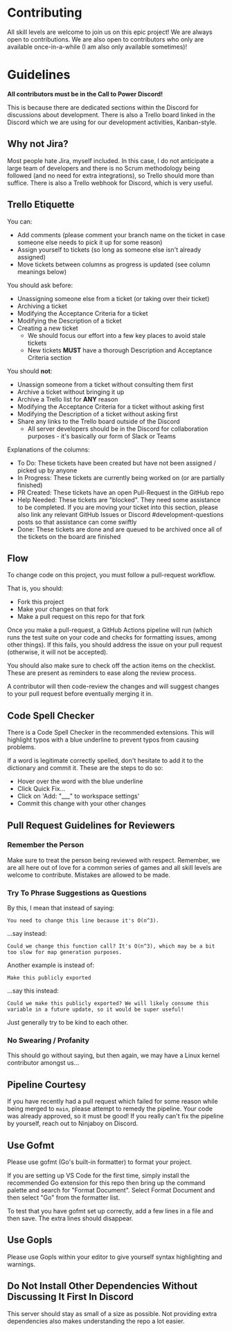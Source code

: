 # Contributing

All skill levels are welcome to join us on this epic project! We are always open to contributions. We are also open to contributors who only are available once-in-a-while (I am also only available sometimes)!

# Guidelines

**All contributors must be in the Call to Power Discord!**

This is because there are dedicated sections within the Discord for discussions about development. There is also a Trello board linked in the Discord which we are using for our development activities, Kanban-style.

## Why not Jira?

Most people hate Jira, myself included. In this case, I do not anticipate a large team of developers and there is no Scrum methodology being followed (and no need for extra integrations), so Trello should more than suffice. There is also a Trello webhook for Discord, which is very useful.

## Trello Etiquette

You can: 
- Add comments (please comment your branch name on the ticket in case someone else needs to pick it up for some reason)
- Assign yourself to tickets (so long as someone else isn't already assigned)
- Move tickets between columns as progress is updated (see column meanings below)

You should ask before: 
- Unassigning someone else from a ticket (or taking over their ticket)
- Archiving a ticket
- Modifying the Acceptance Criteria for a ticket
- Modifying the Description of a ticket
- Creating a new ticket
    - We should focus our effort into a few key places to avoid stale tickets
    - New tickets **MUST** have a thorough Description and Acceptance Criteria section

You should **not**:
- Unassign someone from a ticket without consulting them first
- Archive a ticket without bringing it up
- Archive a Trello list for **ANY** reason
- Modifying the Acceptance Criteria for a ticket without asking first
- Modifying the Description of a ticket without asking first
- Share any links to the Trello board outside of the Discord
    - All server developers should be in the Discord for collaboration purposes - it's basically our form of Slack or Teams

Explanations of the columns: 
- To Do: These tickets have been created but have not been assigned / picked up by anyone
- In Progress: These tickets are currently being worked on (or are partially finished)
- PR Created: These tickets have an open Pull-Request in the GitHub repo
- Help Needed: These tickets are "blocked". They need some assistance to be completed. If you are moving your ticket into this section, please also link any relevant GitHub Issues or Discord #development-questions posts so that assistance can come swiftly
- Done: These tickets are done and are queued to be archived once all of the tickets on the board are finished

## Flow

To change code on this project, you must follow a pull-request workflow. 

That is, you should: 
- Fork this project
- Make your changes on that fork
- Make a pull request on this repo for that fork

Once you make a pull-request, a GitHub Actions pipeline will run (which runs the test suite on your code and checks for formatting issues, among other things). If this fails, you should address the issue on your pull request (otherwise, it will not be accepted). 

You should also make sure to check off the action items on the checklist. These are present as reminders to ease along the review process. 

A contributor will then code-review the changes and will suggest changes to your pull request before eventually merging it in.

## Code Spell Checker

There is a Code Spell Checker in the recommended extensions. This will highlight typos with a blue underline to prevent typos from causing problems.

If a word is legitimate correctly spelled, don't hesitate to add it to the dictionary and commit it. These are the steps to do so: 
- Hover over the word with the blue underline
- Click Quick Fix...
- Click on 'Add: "___" to workspace settings'
- Commit this change with your other changes

## Pull Request Guidelines for Reviewers

### Remember the Person

Make sure to treat the person being reviewed with respect. Remember, we are all here out of love for a common series of games and all skill levels are welcome to contribute. Mistakes are allowed to be made.

### Try To Phrase Suggestions as Questions

By this, I mean that instead of saying: 
```
You need to change this line because it's O(n^3).
```
...say instead: 
```
Could we change this function call? It's O(n^3), which may be a bit too slow for map generation purposes.
```

Another example is instead of: 
```
Make this publicly exported
```

...say this instead: 
```
Could we make this publicly exported? We will likely consume this variable in a future update, so it would be super useful!
```

Just generally try to be kind to each other.

### No Swearing / Profanity

This should go without saying, but then again, we may have a Linux kernel contributor amongst us...

## Pipeline Courtesy

If you have recently had a pull request which failed for some reason while being merged to `main`, please attempt to remedy the pipeline. Your code was already approved, so it must be good! If you really can't fix the pipeline by yourself, reach out to Ninjaboy on Discord. 

## Use Gofmt

Please use gofmt (Go's built-in formatter) to format your project.

If you are setting up VS Code for the first time, simply install the recommended Go extension for this repo then bring up the command palette and search for "Format Document". Select Format Document and then select "Go" from the formatter list.

To test that you have gofmt set up correctly, add a few lines in a file and then save. The extra lines should disappear.

## Use Gopls

Please use Gopls within your editor to give yourself syntax highlighting and warnings.

## Do Not Install Other Dependencies Without Discussing It First In Discord

This server should stay as small of a size as possible. Not providing extra dependencies also makes understanding the repo a lot easier.
